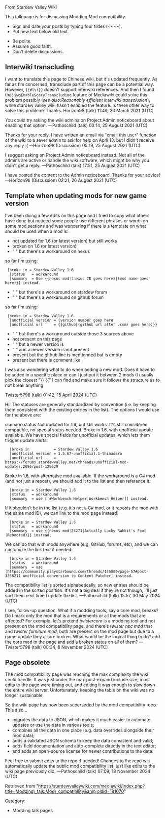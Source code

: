 From Stardew Valley Wiki

This talk page is for discussing Modding:Mod compatibility.

- Sign and date your posts by typing four tildes (~~~~).
- Put new text below old text.

<!--THE END-->

- Be polite.
- Assume good faith.
- Don't delete discussions.

## Interwiki transcluding

I want to translate this page to Chinese wiki, but it's updated frequently. As far as I'm concerned, transclude part of this page can be a potential way. However, `{{#lst}}` doesn't support interwiki references. And then I found that `$wgEnableScaryTranscluding` feature of Mediawiki could solve this problem possibly (*see also:Reasonably efficient interwiki transclusion*), while stardew valley wiki hasn't enabled the feature. Is there other way to solve this problem? Thanks. Horizon98 (talk) 11:49, 20 March 2021 (UTC)

You could try asking the wiki admins on Project:Admin noticeboard about enabling that option. —Pathoschild (talk) 03:14, 25 August 2021 (UTC)

Thanks for your reply. I have written an email via "email this user" function of the wiki to a sever admin to ask for help on April 13. but I didn't receive any reply :( --Horizon98 (Discussion) 05:19, 25 August 2021 (UTC)

I suggest asking on Project:Admin noticeboard instead. Not all of the admins are active or handle the wiki software, which might be why you didn't get a reply. —Pathoschild (talk) 17:51, 25 August 2021 (UTC)

I have posted the content to the Admin noticeboard. Thanks for your advice! --Horizon98 (Discussion) 02:21, 26 August 2021 (UTC)

## Template when updating mods for new game version

I've been doing a few edits on this page and I tried to copy what others have done but noticed some people use different phrases or words on some mod sections and was wondering if there is a template on what should be used when a mod is:

- not updated for 1.6 (or latest version) but still works
- broken on 1.6 (or latest version)
- " " but there's a workaround on nexus

so far I'm using:

```
 |broke in = Stardew Valley 1.6
  |status   = workaround
  |summary  = Use {{nexus mod|(nexus ID goes here)|(mod name goes here)}} instead.
```

- " " but there's a workaround on stardew forum
- " " but there's a workaround on github forum

so far I'm using:

```
 |broke in = Stardew Valley 1.6
  |unofficial version = (version number goes here
  |unofficial url     = {{github|(github url after .com/ goes here)}}
```

- " " but there's a workaround outside those 3 sources above
- not present on this page
- " " but a newer version is
- " " and a newer version is not present
- present but the github line is mentionned but is empty
- present but there is comment like

I was also wondering what to do when adding a new mod. Does it have to be added in a specific place or can I just put it between 2 mods (I usually pick the closest "}} {{" I can find and make sure it follows the structure as to not break anything

Twister5798 (talk) 01:42, 15 April 2024 (UTC)

Hi! The statuses are generally standardized by convention (i.e. by keeping them consistent with the existing entries in the list). The options I would use for the above are:

scenario status Not updated for 1.6, but still works. It's still considered compatible, no special status needed. Broke in 1.6, with unofficial update available. We have special fields for unofficial updates, which lets them trigger update alerts:

```
  |broke in           = Stardew Valley 1.6
  |unofficial version = 1.5.67-unofficial.1-thimadera
  |unofficial url     = https://forums.stardewvalley.net/threads/unofficial-mod-updates.2096/post-129629
```

Broke in 1.6, with alternative mod available. If the workaround is a C# mod (and not just a repost), we should add it to the list and then reference it:

```
  |broke in = Stardew Valley 1.6
  |status   = workaround
  |summary  = use [[#Workbench Helper|Workbench Helper]] instead.
```

If it shouldn't be in the list (e.g. it's not a C# mod, or it reposts the mod with the same mod ID), we can link to the mod page instead:

```
  |broke in = Stardew Valley 1.6
  |status   = workaround
  |summary  = use {{nexus mod|23271|Actually Lucky Rabbit's Foot (Rebooted)}} instead.
```

We can do that with mods anywhere (e.g. GitHub, forums, etc), and we can customize the link text if needed:

```
  |broke in = Stardew Valley 1.6
  |status   = workaround
  |summary  = use [https://community.playstarbound.com/threads/156000/page-57#post-3358211 unofficial conversion to Content Patcher] instead.
```

The compatibility list is sorted alphabetically, so new entries should be added in the sorted position. It's not a big deal if they're not though, I'll just sort them next time I update the list. —Pathoschild (talk) 15:57, 30 May 2024 (UTC)

I see, follow-up question. What if a modding tools, say a core mod, breaks? Do I mark only the mod that is a requirements or all the mods that are affected? For exemple: let's pretend *twistercore* is a modding tool and not present on the mod compatibility page, and there's *twister npc mod* that and *twister furniture mod*, both are present on the mod page but due to a game update they all are broken. What would be the logical thing to do? add the core mod to the page and add a broken status on all of them? --Twister5798 (talk) 00:34, 8 November 2024 (UTC)

## Page obsolete

The mod compatibility page was reaching the max complexity the wiki could handle. It was just under the max post-expand include size, most edits to the page were timing out, and editing it was enough to slow down the entire wiki server. Unfortunately, keeping the table on the wiki was no longer sustainable.

So the wiki page has now been superseded by the mod compatibility repo. This also...

- migrates the data to JSON, which makes it much easier to automate updates or use the data in various tools;
- combines all the data in one place (e.g. data overrides alongside their mod data);
- adds a validated JSON schema to keep the data consistent and valid;
- adds field documentation and auto-complete directly in the text editor;
- and adds an open-source license for newer contributions to the data.

Feel free to submit edits to the repo if needed! Changes to the repo will automatically update the public mod compatibility list, just like edits to the wiki page previously did. —Pathoschild (talk) 07:09, 18 November 2024 (UTC)

Retrieved from "https://stardewvalleywiki.com/mediawiki/index.php?title=Modding\_talk:Mod\_compatibility&amp;oldid=181070"

Category:

- Modding talk pages